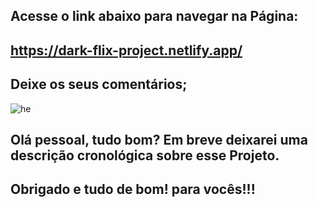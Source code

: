 ## Acesse o link abaixo para navegar na Página:
## https://dark-flix-project.netlify.app/
## Deixe os seus comentários;


![he](https://user-images.githubusercontent.com/96156026/153735419-8cea82a4-8c00-4ef7-ab4c-b2321bf74958.jpg)

## Olá pessoal, tudo bom? Em breve deixarei uma descrição cronológica sobre esse Projeto.
## Obrigado e tudo de bom! para vocês!!!
